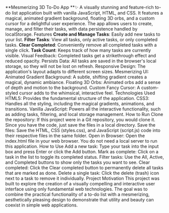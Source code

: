 **Mesmerizing 3D To-Do App **✨
A visually stunning and feature-rich to-do list application built with vanilla JavaScript, HTML, and CSS. It features a magical, animated gradient background, floating 3D orbs, and a custom cursor for a delightful user experience. The app allows users to create, manage, and filter their tasks, with data persistence handled by localStorage.
Features
**Create and Manage Tasks**: Easily add new tasks to your list.
**Filter Tasks**: View all tasks, only active tasks, or only completed tasks.
**Clear Completed**: Conveniently remove all completed tasks with a single click.
**Task Count**: Keeps track of how many tasks are currently visible.
Visual Feedback: Completed tasks get a strikethrough effect and reduced opacity.
Persists Data: All tasks are saved in the browser's local storage, so they will not be lost on refresh.
Responsive Design: The application's layout adapts to different screen sizes.
Mesmerizing UI:
Animated Gradient Background: A subtle, shifting gradient creates a magical, dynamic ambiance.
Floating 3D Orbs: Animated orbs add a sense of depth and motion to the background.
Custom Fancy Cursor: A custom-styled cursor adds to the whimsical, interactive feel.
Technologies Used
HTML5: Provides the fundamental structure of the application.
CSS3: Handles all the styling, including the magical gradients, animations, and transitions.
Vanilla JavaScript: Powers all the interactive functionality, such as adding tasks, filtering, and local storage management.
How to Run
Clone the repository: If this project were in a Git repository, you would clone it. Since you have the code, just save the files in a local directory.
Save the files: Save the HTML, CSS (styles.css), and JavaScript (script.js) code into their respective files in the same folder.
Open in Browser: Open the index.html file in your web browser. You do not need a local server to run this application.
How to Use
Add a new task: Type your task into the input box and press Enter or click the Add button.
Mark as complete: Click on a task in the list to toggle its completed status.
Filter tasks: Use the All, Active, and Completed buttons to show only the tasks you want to see.
Clear completed: Click the Clear completed button to permanently delete all tasks that are marked as done.
Delete a single task: Click the delete (trash) icon next to a task to remove it individually.
Project Motivation
This project was built to explore the creation of a visually compelling and interactive user interface using only fundamental web technologies. The goal was to combine the practical functionality of a to-do list with a mesmerizing, aesthetically pleasing design to demonstrate that utility and beauty can coexist in simple web applications.
